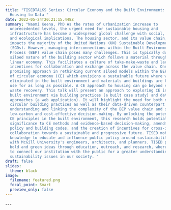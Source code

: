 ```yaml
---
title: "TISEDTALKS Series: Circular Economy and the Built Environment: From
  Housing to Data "
date: 2022-05-24T20:21:15.448Z
summary: "Naomi Keena, PhD As the rates of urbanization increase to
  unprecedented levels, the urgent need for sustainable housing and
  infrastructure has become a widespread global challenge with social, economic,
  and ecological implications. The housing sector, and its value chain, directly
  impacts the majority of the United Nations (UN) Sustainable Development Goals
  (SGDs). However, managing interconnections within the Built Environment
  Process (BEP) value chain poses many challenges. This is typically due to the
  siloed nature of the building sector which follows a material throughput,
  linear economy. This facilitates a culture of take-make-waste and lacks
  incentives for collaboration and exchange across the value chain. One
  promising approach in rethinking current siloed models within the BEP, is that
  of circular economy (CE) which envisions a sustainable future where waste is
  eliminated in the built environment and materials and buildings are kept in
  use for as long as possible. A CE approach to housing can go beyond solely
  waste recovery. This talk will present an approach to exploring CE in the
  built environment via building practices (a built case study) and data-driven
  approaches (a web application). It will highlight the need for both new
  circular building practices as well as their data-driven counterpart towards
  understanding and linking the complexity of the BEP value chain and supporting
  low-carbon and cost-effective decision-making. By unlocking the potential of
  CE principles in the built environment, this research holds potential
  significance to CE methods and evidence-based decision-making, amendments to
  policy and building codes, and the creation of incentives for cross-industry
  collaboration towards a sustainable and progressive future. TISED mobilizes
  knowledge to educate and influence public policy around sustainability working
  with McGill University's engineers, architects, and planners. TISED promotes
  bold and green ideas through education, outreach, and research, where we aim
  to connect our institution with the public for a greater understanding of
  sustainability issues in our society. "
draft: false
slides:
  theme: black
image:
  filename: featured.png
  focal_point: Smart
  preview_only: false
---
```

\---